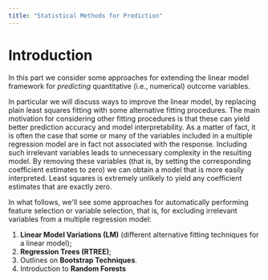 ```yaml
---
title: "Statistical Methods for Prediction"
---
```







# Introduction

In this part we consider some approaches for extending the linear model
framework for *predicting* quantitative (i.e., numerical) outcome variables.

In particular we will discuss ways to improve the linear model, by replacing plain
least squares fitting with some alternative fitting procedures. The
main motivation for considering other fitting procedures is that these
can yield better prediction accuracy and model interpretability. As a
matter of fact, it is often the case that some or many of the variables
included in a multiple regression model are in fact not associated with
the response. Including such irrelevant variables leads to unnecessary
complexity in the resulting model. By removing these variables (that
is, by setting the corresponding coefficient estimates to zero) we can
obtain a model that is more easily interpreted. Least squares is
extremely unlikely to yield any coefficient estimates that are exactly
zero.

In what follows, we'll see some approaches for automatically
performing feature selection or variable selection, that is, for
excluding irrelevant variables from a multiple regression model:

1. **Linear Model Variations (LM)** (different alternative fitting techniques for a linear model);
2. **Regression Trees (RTREE)**;
3. Outlines on **Bootstrap Techniques**.
4. Introduction to **Random Forests**

